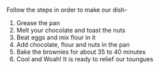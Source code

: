 Follow the steps in order to make our dish-
1. Grease the pan 
2. Melt your chocolate and toast the nuts
3. Beat eggs and mix flour in it
4. Add chocolate, flour and nuts in the pan
5. Bake the brownies for about 35 to 40 minutes
6. Cool and Woah! It is ready to relief our toungues